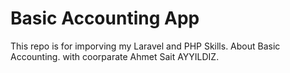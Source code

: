 # Basic Accounting App
This repo is for imporving my Laravel and PHP Skills. About Basic Accounting. with coorparate Ahmet Sait AYYILDIZ.
